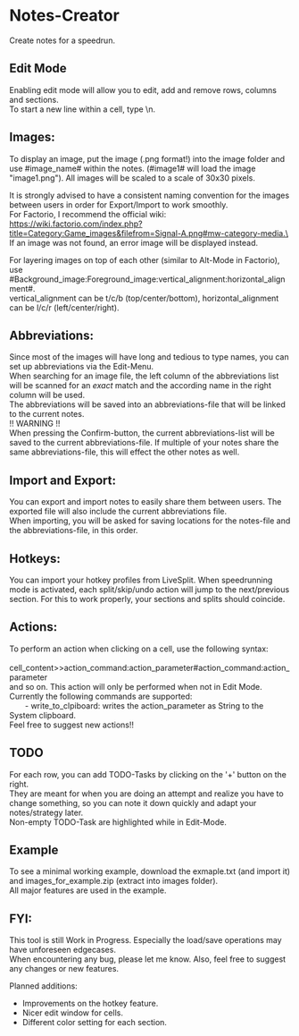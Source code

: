# Notes-Creator

Create notes for a speedrun.

## Edit Mode
Enabling edit mode will allow you to edit, add and remove rows, columns and sections.\
To start a new line within a cell, type \n.

## Images:
To display an image, put the image (.png format!) into the image folder and use #image_name# within the notes. (#image1# will load the image "image1.png").
All images will be scaled to a scale of 30x30 pixels.

It is strongly advised to have a consistent naming convention for the images between users in order for Export/Import to work smoothly.\
For Factorio, I recommend the official wiki: https://wiki.factorio.com/index.php?title=Category:Game_images&filefrom=Signal-A.png#mw-category-media.\
If an image was not found, an error image will be displayed instead.

For layering images on top of each other (similar to Alt-Mode in Factorio), use #Background_image:Foreground_image:vertical_alignment:horizontal_alignment#.\
vertical_alignment can be t/c/b (top/center/bottom), horizontal_alignment can be l/c/r (left/center/right).

## Abbreviations:
Since most of the images will have long and tedious to type names, you can set up abbreviations via the Edit-Menu.\
When searching for an image file, the left column of the abbreviations list will be scanned for an _exact_ match and the according name in the right column will be used.\
The abbreviations will be saved into an abbreviations-file that will be linked to the current notes.\
!! WARNING !!\
When pressing the Confirm-button, the current abbreviations-list will be saved to the current abbreviations-file.
If multiple of your notes share the same abbreviations-file, this will effect the other notes as well. 

## Import and Export:
You can export and import notes to easily share them between users.
The exported file will also include the current abbreviations file.\
When importing, you will be asked for saving locations for the notes-file and the abbreviations-file, in this order.

## Hotkeys:
You can import your hotkey profiles from LiveSplit.
When speedrunning mode is activated, each split/skip/undo action will jump to the next/previous section.
For this to work properly, your sections and splits should coincide.

## Actions:
To perform an action when clicking on a cell, use the following syntax:\
&emsp;&emsp;cell_content>>action_command:action_parameter#action_command:action_parameter\
and so on.
This action will only be performed when not in Edit Mode.\
Currently the following commands are supported:\
&emsp;&emsp;- write_to_clpiboard: writes the action_parameter as String to the System clipboard.\
Feel free to suggest new actions!!

## TODO
For each row, you can add TODO-Tasks by clicking on the '+' button on the right.\
They are meant for when you are doing an attempt and realize you have to change something, so you can note it down quickly and adapt your notes/strategy later.\
Non-empty TODO-Task are highlighted while in Edit-Mode.

## Example
To see a minimal working example, download the exmaple.txt (and import it) and images_for_example.zip (extract into images folder).\
All major features are used in the example.

## FYI:
This tool is still Work in Progress.
Especially the load/save operations may have unforeseen edgecases.\
When encountering any bug, please let me know.
Also, feel free to suggest any changes or new features.

Planned additions:
 - Improvements on the hotkey feature.
 - Nicer edit window for cells.
 - Different color setting for each section.